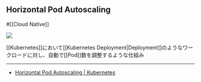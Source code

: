 ## Horizontal Pod Autoscaling

#[[Cloud Native]]

![](https://github.com/kubernetes/community/raw/master/icons/png/resources/labeled/hpa-128.png)

[[Kubernetes]]において[[Kubernetes Deployment|Deployment]]のようなワークロードに対し、自動で[[Pod]]数を調整するような仕組み

---

- [Horizontal Pod Autoscaling | Kubernetes](https://kubernetes.io/docs/tasks/run-application/horizontal-pod-autoscale/)